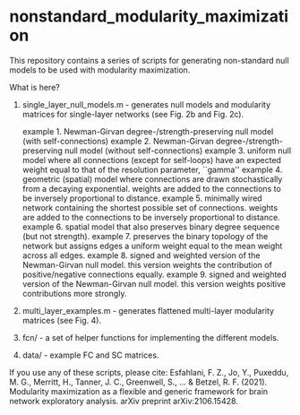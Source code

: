 # nonstandard_modularity_maximization

This repository contains a series of scripts for generating non-standard null models to be used with modularity maximization.

What is here?
1. single_layer_null_models.m - generates null models and modularity matrices for single-layer networks (see Fig. 2b and Fig. 2c).

	example 1. Newman-Girvan degree-/strength-preserving null model (with self-connections)
	example 2. Newman-Girvan degree-/strength-preserving null model (without self-connections)
	example 3. uniform null model where all connections (except for self-loops) have an expected weight equal to that of the resolution parameter, ``gamma''
	example 4. geometric (spatial) model where connections are drawn stochastically from a decaying exponential. weights are added to the connections to be inversely proportional to distance.
	example 5. minimally wired network containing the shortest possible set of connections. weights are added to the connections to be inversely proportional to distance.
	example 6. spatial model that also preserves binary degree sequence (but not strength).
	example 7. preserves the binary topology of the network but assigns edges a uniform weight equal to the mean weight across all edges.
	example 8. signed and weighted version of the Newman-Girvan null model. this version weights the contribution of positive/negative connections equally.
	example 9. signed and weighted version of the Newman-Girvan null model. this version weights positive contributions more strongly.
		
2. multi_layer_examples.m - generates flattened multi-layer modularity matrices (see Fig. 4).
3. fcn/ - a set of helper functions for implementing the different models.
4. data/ - example FC and SC matrices.

If you use any of these scripts, please cite:
Esfahlani, F. Z., Jo, Y., Puxeddu, M. G., Merritt, H., Tanner, J. C., Greenwell, S., ... & Betzel, R. F. (2021). Modularity maximization as a flexible and generic framework for brain network exploratory analysis. arXiv preprint arXiv:2106.15428.